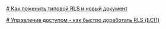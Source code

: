 
[# Как поженить типовой RLS и новый документ](https://infostart.ru/1c/articles/1596660/)


[# Управление доступом - как быстро доработать RLS (БСП)](https://infostart.ru/1c/articles/1594229/)